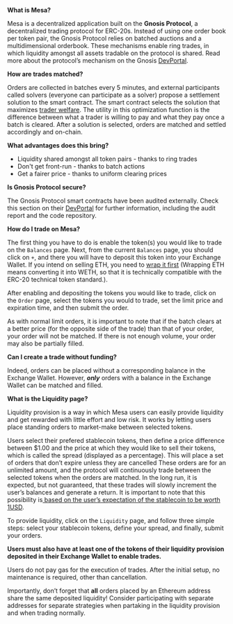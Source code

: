 **What is Mesa?**

Mesa is a decentralized application built on the **Gnosis Protocol**, a decentralized trading protocol for ERC-20s. Instead of using one order book per token pair, the Gnosis Protocol relies on batched auctions and a multidimensional orderbook. These mechanisms enable ring trades, in which liquidity amongst all assets tradable on the protocol is shared. Read more about the protocol’s mechanism on the Gnosis [DevPortal](https://dfusion-docs.dev.gnosisdev.com/docs/introduction1/).

**How are trades matched?**

Orders are collected in batches every 5 minutes, and external participants called solvers (everyone can participate as a solver) propose a settlement solution to the smart contract. The smart contract selects the solution that maximizes [trader welfare](https://dfusion-docs.dev.gnosisdev.com/docs/devguide01/). The utility in this optimization function is the difference between what a trader is willing to pay and what they pay once a batch is cleared. After a solution is selected, orders are matched and settled accordingly and on-chain.

**What advantages does this bring?**

- Liquidity shared amongst all token pairs - thanks to ring trades 
- Don't get front-run - thanks to batch actions
- Get a fairer price - thanks to uniform clearing prices

**Is Gnosis Protocol secure?**

The Gnosis Protocol smart contracts have been audited externally. Check this section on their [DevPortal](https://dfusion-docs.dev.gnosisdev.com/docs/devguide04/) for further information, including the audit report and the code repository.

**How do I trade on Mesa?**

The first thing you have to do is enable the token(s) you would like to trade on the `Balances` page. Next, from the current `Balances` page, you should click on `+`, and there you will have to deposit this token into your Exchange Wallet. If you intend on selling ETH, you need to [wrap it first](https://weth.io/) (Wrapping ETH means converting it into WETH, so that it is technically compatible with the ERC-20 technical token standard.).

After enabling and depositing the tokens you would like to trade, click on the `Order` page, select the tokens you would to trade, set the limit price and expiration time, and then submit the order.

As with normal limit orders, it is important to note that if the batch clears at a better price (for the opposite side of the trade) than that of your order, your order will not be matched. If there is not enough volume, your order may also be partially filled.

**Can I create a trade without funding?**

Indeed, orders can be placed without a corresponding balance in the Exchange Wallet. However, **_only_** orders with a balance in the Exchange Wallet can be matched and filled.

**What is the Liquidity page?**

Liquidity provision is a way in which Mesa users can easily provide liquidity and get rewarded with little effort and low risk. It works by letting users place standing orders to market-make between selected tokens.

Users select their prefered stablecoin tokens, then define a price difference between $1.00 and the price at which they would like to sell their tokens, which is called the spread (displayed as a percentage). This will place a set of orders that don’t expire unless they are cancelled These orders are for an unlimited amount, and the protocol will continuously trade between the selected tokens when the orders are matched. In the long run, it is expected, but not guaranteed, that these trades will slowly increment the user’s balances and generate a return. It is important to note that this possibility is[ based on the user’s expectation of the stablecoin to be worth 1USD](https://dfusion-docs.dev.gnosisdev.com/docs/liquidity1/).

To provide liquidity, click on the `Liquidity` page, and follow three simple steps: select your stablecoin tokens, define your spread, and finally, submit your orders.

**Users must also have at least one of the tokens of their liquidity provision deposited in their Exchange Wallet to enable trades.**

Users do not pay gas for the execution of trades. After the initial setup, no maintenance is required, other than cancellation.

Importantly, don’t forget that **all** orders placed by an Ethereum address share the same deposited liquidity! Consider participating with separate addresses for separate strategies when partaking in the liquidity provision and when trading normally.

